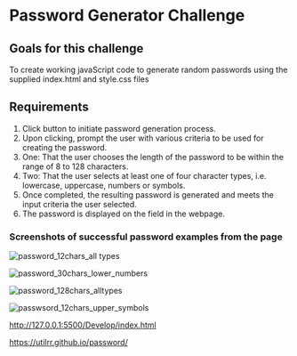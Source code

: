 # Password Generator Challenge

## Goals for this challenge

To create working javaScript code to generate random passwords using the supplied index.html and style.css files

## Requirements

1. Click button to initiate password generation process.
2. Upon clicking, prompt the user with various criteria to be used for creating the password.
3. One: That the user chooses the length of the password to be within the range of 8 to 128 characters.
4. Two: That the user selects at least one of four character types, i.e. lowercase, uppercase, numbers or symbols.
5. Once completed, the resulting password is generated and meets the input criteria the user selected.
6. The password is displayed on the field in the webpage.


### Screenshots of successful password examples from the page

![password_12chars_all types](https://user-images.githubusercontent.com/25494815/150714337-8ad58f89-efdd-4bfa-b457-f49fe4e96a6b.png)

![password_30chars_lower_numbers](https://user-images.githubusercontent.com/25494815/150714402-12595ed8-9d42-4095-9ad0-146dffaf95ba.png)

![password_128chars_alltypes](https://user-images.githubusercontent.com/25494815/150714403-8f7571ff-7b59-48b5-8bed-96fdbc634d69.png)

![passwsord_12chars_upper_symbols](https://user-images.githubusercontent.com/25494815/150714404-ea1eb0c2-27b7-4234-846b-e02edfb5a2bf.png)


http://127.0.0.1:5500/Develop/index.html

https://utilrr.github.io/password/
